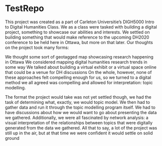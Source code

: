 # TestRepo

This project was created as a part of Carleton Universitie’s DIGH5000 Intro to Digital Humanities Class. We as a class were tasked with building a digital project, something to showcase our abilities and interests. We settled on building something that would make reference to the upcoming DH2020 conference to be held here in Ottawa, but more on that later. Our thoughts on the project took many forms:

We thought some sort of geotagged map showcasing research happening in Ottawa
We considered mapping digital humanities research trends in some way
We talked about building a virtual exhibit or a virtual space online that could be a venue for DH discussions
On the whole, however, none of these approaches felt compelling enough for us, so we turned to a digital method we all agreed was compelling and allowed for interpretation: topic modelling.

The format the project would take was not yet settled though, we had the task of determining what, exactly, we would topic model. We then had to gather data and run it through the topic modelling program itself. We had to have discussions about how we would want to go about presenting the data we gathered. Additionally, we were all fascinated by network analysis: a visual interpretation of the relationships between topics that were digitally generated from the data we gathered. All that to say, a lot of the project was still up in the air, but at that time we were confident it would settle on solid ground
